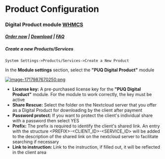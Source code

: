# Product Configuration

### Digital Product module **[WHMCS](https://puqcloud.com/link.php?id=77)** 

#####  [Order now](https://puqcloud.com/index.php?rp=/store/whmcs-module-digital-product) | [Download](https://download.puqcloud.com/WHMCS/servers/PUQ_WHMCS-Digital-Product/) | [FAQ](https://faq.puqcloud.com/)

##### Create a new Products/Services

```
System Settings->Products/Services->Create a New Product
```

In the **Module settings** section, select the **"PUQ Digital Product"** module

[![image-1717987670250.png](https://doc.puq.info/uploads/images/gallery/2024-06/scaled-1680-/image-1717987670250.png)](https://doc.puq.info/uploads/images/gallery/2024-06/image-1717987670250.png)

- **License key:** A pre-purchased license key for the **"PUQ Digital Product"** module. For the module to work correctly, the key must be active
- **Share Rescue:** Select the folder on the Nextcloud server that you offer as a Digital Product for downloading by the client after payment
- **Password protect:** If you want to protect the client's individual share with a password then select YES
- **Prefix:** The prefix is ​​required to identify the client's shared link. An entry with the structure &lt;PREFIX&gt;-&lt;CLIENT\_ID&gt;-&lt;SERVICE\_ID&gt; will be added to the description of the shared link on the nextcloud server to facilitate searching if necessary
- **Link to instruction:** Link to the instruction, if filled out, it will be reflected in the client area

<div id="bkmrk-"><div></div></div>